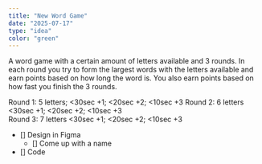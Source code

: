 ```yaml
---
title: "New Word Game"
date: "2025-07-17"
type: "idea"
color: "green"
---
```


A word game with a certain amount of letters available and 3 rounds. In each round you try to form the largest words with the letters available and earn points based on how long the word is. You also earn points based on how fast you finish the 3 rounds.

Round 1: 5 letters; <30sec +1; <20sec +2; <10sec +3 
Round 2: 6 letters <30sec +1; <20sec +2; <10sec +3  
Round 3: 7 letters <30sec +1; <20sec +2; <10sec +3  

- [] Design in Figma
    - [] Come up with a name
- [] Code